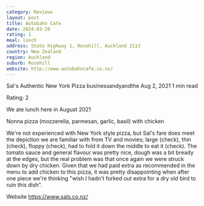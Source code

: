 ```yaml
---
category: Reviews
layout: post
title: Autobahn Cafe
date: 2024-03-20
rating: 1
meal: lunch
address: State Highway 1, Rosehill, Auckland 2113
country: New Zealand
region: Auckland
suburb: Rosehill
website: http://www.autobahncafe.co.nz/
---
```


Sal's Authentic New York Pizza
businessandyandthe
Aug 2, 2021
1 min read


Rating: 2

We ate lunch here in August 2021 

Nonna pizza (mozzerella, parmesan, garlic, basil) with chicken 

We're not experienced with New York style pizza, but Sal's fare does meet the depiction we are familiar with from TV and movies; large (check), thin (check), floppy (check), had to fold it down the middle to eat it (check). The tomato sauce and general flavour was pretty nice, dough was a bit bready at the edges, but the real problem was that once again we were struck down by dry chicken. Given that we had paid extra as recommended in the menu to add chicken to this pizza, it was pretty disappointing when after one piece we're thinking "wish I hadn't forked out extra for a dry old bird to ruin this dish". 

Website https://www.sals.co.nz/